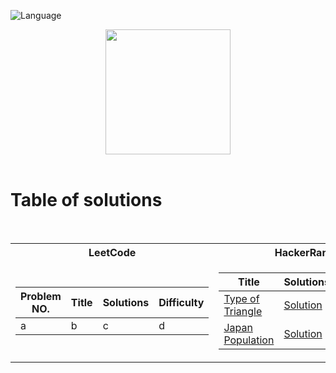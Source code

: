 ![Language](https://img.shields.io/badge/language-SQL%20-red.svg)

<p align="center">
    <img height=200 src="https://cdn-icons-png.flaticon.com/512/3161/3161133.png">
  <br>
  <br>
</p>

# Table of solutions
<br>

<table>
<tr><th> LeetCode </th><th> HackerRank </th></tr>
<tr><td>

| Problem NO. | Title | Solutions | Difficulty |
|-------------|-------|----------|------------|
|a| b| c | d|

</td><td>

| Title | Solutions | Difficulty |
|-------|----------|------------|
|[Type of Triangle](https://www.hackerrank.com/challenges/what-type-of-triangle/problem)|[Solution](Solutions/H1.sql)|EASY|
|[Japan Population](https://www.hackerrank.com/challenges/japan-population/problem)|[Solution](Solutions/H2.sql)|EASY|

</td></tr> </table>


